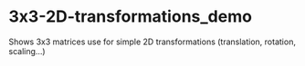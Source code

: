 # 3x3-2D-transformations_demo
Shows 3x3 matrices use for simple 2D transformations (translation, rotation, scaling…)
